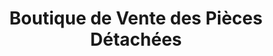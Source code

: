 ---
title: "Boutique de Vente des Pièces Détachées"
url: /macenta/boutique-de-vente-des-pieces-detachees/
shop: shop
---